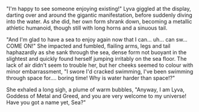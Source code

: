 "I'm happy to see someone enjoying existing!" Lyva giggled at the display, darting over and around the gigantic manifestation, before suddenly diving into the water. As she did, her own form shrank down, becoming a metallic athletic humanoid, though still with long horns and a sinuous tail.

"And I'm glad to have a sea to enjoy again now that I can... uh... can sw... COME ON!" She impacted and fumbled, flailing arms, legs and tail haphazardly as she sank through the sea, dense form not buoyant in the slightest and quickly found herself jumping irritably on the sea floor. The lack of air didn't seem to trouble her, but her cheeks seemed to colour with minor embarrassment, "I swore I'd cracked swimming, I've been swimming through space for.... boring time! Why is water harder than space!?"    

She exhaled a long sigh, a plume of warm bubbles, "Anyway, I am Lyva, Goddess of Metal and Greed, and you are very welcome to my universe! Have you got a name yet, Sea?"